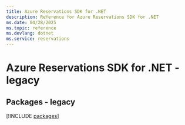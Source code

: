 ```yaml
---
title: Azure Reservations SDK for .NET
description: Reference for Azure Reservations SDK for .NET
ms.date: 04/28/2025
ms.topic: reference
ms.devlang: dotnet
ms.service: reservations
---
```

# Azure Reservations SDK for .NET - legacy
## Packages - legacy
[!INCLUDE [packages](reservations-index.md)]